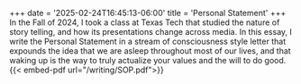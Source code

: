 +++
date = '2025-02-24T16:45:13-06:00'
title = 'Personal Statement'
+++
In the Fall of 2024, I took a class at Texas Tech that studied the nature of story telling, and how its presentations change across media. In this essay, I write the Personal Statement in a stream of consciousness style letter that expounds the idea that we are asleep throughout most of our lives, and that waking up is the way to truly actualize your values and the will to do good. {{< embed-pdf url="/writing/SOP.pdf">}}
